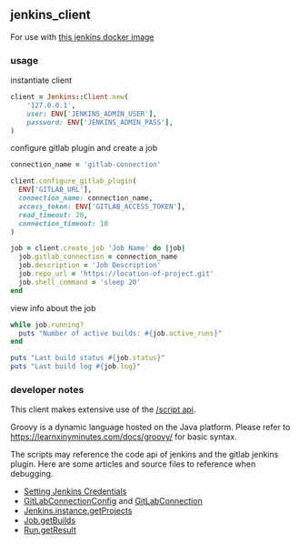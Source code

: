## jenkins_client

For use with [this jenkins docker image](https://gitlab.com/gitlab-org/quality/third-party-docker-images/jenkins)

### usage

instantiate client

```ruby
client = Jenkins::Client.new(
    '127.0.0.1',
    user: ENV['JENKINS_ADMIN_USER'],
    password: ENV['JENKINS_ADMIN_PASS'],
)
```

configure gitlab plugin and create a job

```ruby
connection_name = 'gitlab-connection'

client.configure_gitlab_plugin(
  ENV['GITLAB_URL'],
  connection_name: connection_name,
  access_token: ENV['GITLAB_ACCESS_TOKEN'],
  read_timeout: 20,
  connection_timeout: 10
)

job = client.create_job 'Job Name' do |job|
  job.gitlab_connection = connection_name
  job.description = 'Job Description'
  job.repo_url = 'https://location-of-project.git'
  job.shell_command = 'sleep 20'
end
```

view info about the job

```ruby
while job.running?
  puts "Number of active builds: #{job.active_runs}"
end

puts "Last build status #{job.status}"
puts "Last build log #{job.log}"
```

### developer notes

This client makes extensive use of the [/script api](https://docs.cloudbees.com/docs/cloudbees-ci-kb/latest/client-and-managed-masters/execute-groovy-with-a-rest-call).

Groovy is a dynamic language hosted on the Java platform. Please refer to https://learnxinyminutes.com/docs/groovy/ for basic syntax.

The scripts may reference the code api of jenkins and the gitlab jenkins plugin.  Here are some articles and source files to reference when debugging.

* [Setting Jenkins Credentials](https://nickcharlton.net/posts/setting-jenkins-credentials-with-groovy.html)
* [GitLabConnectionConfig](https://github.com/jenkinsci/gitlab-plugin/blob/master/src/main/java/com/dabsquared/gitlabjenkins/connection/GitLabConnectionConfig.java) and [GitLabConnection](https://github.com/jenkinsci/gitlab-plugin/blob/master/src/main/java/com/dabsquared/gitlabjenkins/connection/GitLabConnection.java)
* [Jenkins.instance.getProjects](https://github.com/jenkinsci/jenkins/blob/master/core/src/main/java/jenkins/model/Jenkins.java#L1878)
* [Job.getBuilds](https://github.com/jenkinsci/jenkins/blob/master/core/src/main/java/hudson/model/Job.java#L734)
* [Run.getResult](https://github.com/jenkinsci/jenkins/blob/master/core/src/main/java/hudson/model/Run.java#L491)
